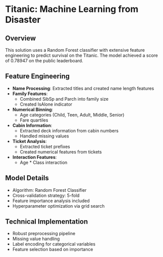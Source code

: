 # Titanic: Machine Learning from Disaster

## Overview

This solution uses a Random Forest classifier with extensive feature engineering to predict survival on the Titanic. The model achieved a score of 0.78947 on the public leaderboard.

## Feature Engineering

- **Name Processing**: Extracted titles and created name length features
- **Family Features**:
  - Combined SibSp and Parch into family size
  - Created IsAlone indicator
- **Numerical Binning**:
  - Age categories (Child, Teen, Adult, Middle, Senior)
  - Fare quartiles
- **Cabin Information**:
  - Extracted deck information from cabin numbers
  - Handled missing values
- **Ticket Analysis**:
  - Extracted ticket prefixes
  - Created numerical features from tickets
- **Interaction Features**:
  - Age \* Class interaction

## Model Details

- Algorithm: Random Forest Classifier
- Cross-validation strategy: 5-fold
- Feature importance analysis included
- Hyperparameter optimization via grid search

## Technical Implementation

- Robust preprocessing pipeline
- Missing value handling
- Label encoding for categorical variables
- Feature selection based on importance
